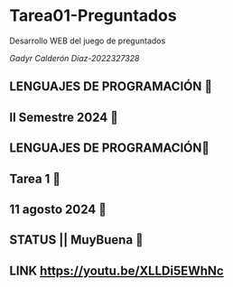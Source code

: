 # Tarea01-Preguntados
Desarrollo WEB del juego de preguntados

_Gadyr Calderón Díaz-2022327328_
## LENGUAJES DE PROGRAMACIÓN 🚀
## ll Semestre 2024 🚀
## LENGUAJES DE PROGRAMACIÓN🚀
## Tarea 1 🚀
## 11 agosto 2024 🚀
## STATUS || MuyBuena 🚀
## LINK https://youtu.be/XLLDi5EWhNc
